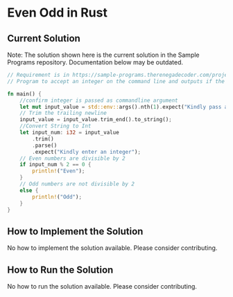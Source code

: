 # Even Odd in Rust

## Current Solution

Note: The solution shown here is the current solution in the Sample Programs repository. Documentation below may be outdated.

```Rust
// Requirement is in https://sample-programs.therenegadecoder.com/projects/even-odd/
// Program to accept an integer on the command line and outputs if the integer is Even or Odd.

fn main() {
    //confirm integer is passed as commandline argument
    let mut input_value = std::env::args().nth(1).expect("Kindly pass an integer as Command line Argument");
    // Trim the trailing newline
    input_value = input_value.trim_end().to_string();
    //Convert String to Int
    let input_num: i32 = input_value
        .trim()
        .parse()
        .expect("Kindly enter an integer");
    // Even numbers are divisible by 2
    if input_num % 2 == 0 {
        println!("Even");
    }
    // Odd numbers are not divisible by 2
    else {
    	println!("Odd");
    }    
}

```

## How to Implement the Solution

No how to implement the solution available. Please consider contributing.

## How to Run the Solution

No how to run the solution available. Please consider contributing.